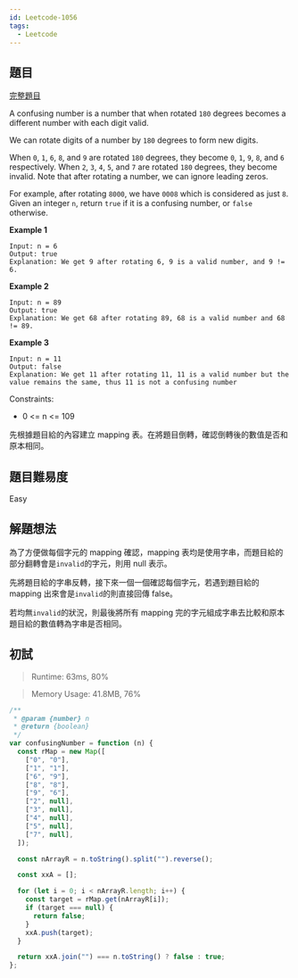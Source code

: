 ```yaml
---
id: Leetcode-1056
tags:
  - Leetcode
---
```


## 題目

[完整題目](https://leetcode.com/problems/confusing-number/)

A confusing number is a number that when rotated `180` degrees becomes a different number with each digit valid.

We can rotate digits of a number by `180` degrees to form new digits.

When `0`, `1`, `6`, `8`, and `9` are rotated `180` degrees, they become `0`, `1`, `9`, `8`, and `6` respectively.
When `2`, `3`, `4`, `5`, and `7` are rotated `180` degrees, they become invalid.
Note that after rotating a number, we can ignore leading zeros.

For example, after rotating `8000`, we have `0008` which is considered as just `8`.
Given an integer `n`, return `true` if it is a confusing number, or `false` otherwise.

**Example 1**

```
Input: n = 6
Output: true
Explanation: We get 9 after rotating 6, 9 is a valid number, and 9 != 6.
```

**Example 2**

```
Input: n = 89
Output: true
Explanation: We get 68 after rotating 89, 68 is a valid number and 68 != 89.
```

**Example 3**

```
Input: n = 11
Output: false
Explanation: We get 11 after rotating 11, 11 is a valid number but the value remains the same, thus 11 is not a confusing number
```

Constraints:

- 0 <= n <= 109

先根據題目給的內容建立 mapping 表。在將題目倒轉，確認倒轉後的數值是否和原本相同。

## 題目難易度

Easy

## 解題想法

為了方便做每個字元的 mapping 確認，mapping 表均是使用字串，而題目給的部分翻轉會是`invalid`的字元，則用 null 表示。

先將題目給的字串反轉，接下來一個一個確認每個字元，若遇到題目給的 mapping 出來會是`invalid`的則直接回傳 false。

若均無`invalid`的狀況，則最後將所有 mapping 完的字元組成字串去比較和原本題目給的數值轉為字串是否相同。

## 初試

> Runtime: 63ms, 80%

> Memory Usage: 41.8MB, 76%

```javascript
/**
 * @param {number} n
 * @return {boolean}
 */
var confusingNumber = function (n) {
  const rMap = new Map([
    ["0", "0"],
    ["1", "1"],
    ["6", "9"],
    ["8", "8"],
    ["9", "6"],
    ["2", null],
    ["3", null],
    ["4", null],
    ["5", null],
    ["7", null],
  ]);

  const nArrayR = n.toString().split("").reverse();

  const xxA = [];

  for (let i = 0; i < nArrayR.length; i++) {
    const target = rMap.get(nArrayR[i]);
    if (target === null) {
      return false;
    }
    xxA.push(target);
  }

  return xxA.join("") === n.toString() ? false : true;
};
```
